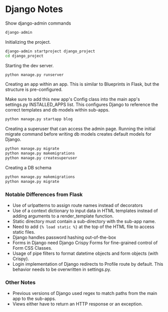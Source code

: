 # Django Notes

Show django-admin commands
```python
django-admin
```

Initializing the project.
```bash
django-admin startproject django_project
cd django_project
```

Starting the dev server.
```bash
python manage.py runserver
```

Creating an app within an app. This is similar to Blueprints in Flask, but the structure is pre-configured. 

Make sure to add this new app's Config class into the main app's settings.py INSTALLED_APPS list. This configures Django to reference the correct templates and db models within sub-apps.
```bash
python manage.py startapp blog
```

Creating a superuser that can access the admin page. Running the initial migrate command before writing db models creates default models for Django.
```bash
python manage.py migrate
python manage.py makemigrations
python manage.py createsuperuser
```

Creating a DB schema
```bash
python manage.py makemigrations
python manage.py migrate
```

### Notable Differences from Flask
- Use of urlpatterns to assign route names instead of decorators
- Use of a context dictionary to input data in HTML templates instead of adding arguments to a render_template function.
- Static directory must contain a sub-directory with the sub-app name. 
- Need to add `{% load static %}` at the top of the HTML file to access static files.
- Django handles password hashing out-of-the-box
- Forms in Django need Django Crispy Forms for fine-grained control of Form CSS Classes.
- Usage of pipe filters to format datetime objects and form objects (with Crispy).
- Login implementation of Django redirects to Profile route by default. This behavior needs to be overwritten in settings.py.

### Other Notes
- Previous versions of Django used regex to match paths from the main app to the sub-apps.
- Views either have to return an HTTP response or an exception.